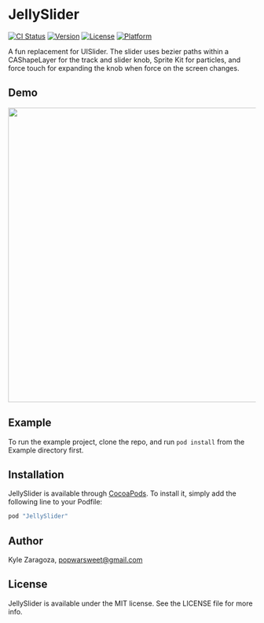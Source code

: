 # JellySlider

[![CI Status](http://img.shields.io/travis/popwarsweet/JellySlider.svg?style=flat)](https://travis-ci.org/popwarsweet/JellySlider)
[![Version](https://img.shields.io/cocoapods/v/JellySlider.svg?style=flat)](http://cocoapods.org/pods/JellySlider)
[![License](https://img.shields.io/cocoapods/l/JellySlider.svg?style=flat)](http://cocoapods.org/pods/JellySlider)
[![Platform](https://img.shields.io/cocoapods/p/JellySlider.svg?style=flat)](http://cocoapods.org/pods/JellySlider)

A fun replacement for UISlider. The slider uses bezier paths within a CAShapeLayer for the track and slider knob, Sprite Kit for particles, and force touch for expanding the knob when force on the screen changes.

## Demo
<img src="https://github.com/popwarsweet/JellySlider/blob/master/demo.gif" width="600">

## Example

To run the example project, clone the repo, and run `pod install` from the Example directory first.

## Installation

JellySlider is available through [CocoaPods](http://cocoapods.org). To install
it, simply add the following line to your Podfile:

```ruby
pod "JellySlider"
```

## Author

Kyle Zaragoza, popwarsweet@gmail.com

## License

JellySlider is available under the MIT license. See the LICENSE file for more info.
